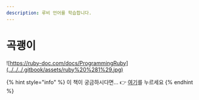 ```yaml
---
description: 루비 언어를 학습합니다.
---
```


# 곡괭이

![https://ruby-doc.com/docs/ProgrammingRuby](../../../.gitbook/assets/ruby%20%281%29.jpg)

{% hint style="info" %}
이 책이 궁금하시다면... 👉 [여기](http://www.yes24.com/Product/Goods/22906810)를 누르세요
{% endhint %}

